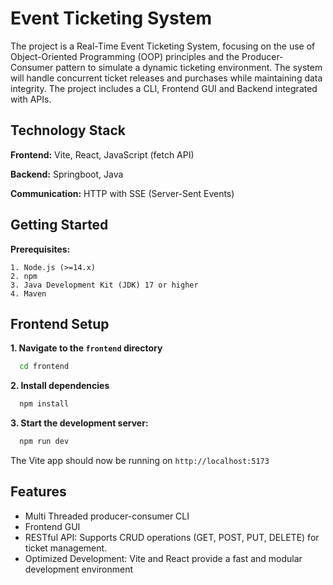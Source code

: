 
# Event Ticketing System

The project is a Real-Time Event Ticketing System, focusing on the use of Object-Oriented Programming (OOP) principles and the Producer-Consumer pattern to simulate a dynamic ticketing environment. The system will handle concurrent ticket releases and purchases while maintaining data integrity. The project includes a CLI, Frontend GUI and Backend integrated with APIs.


## Technology Stack

**Frontend:** Vite, React, JavaScript (fetch API)

**Backend:** Springboot, Java

**Communication:** HTTP with SSE (Server-Sent Events)


## Getting Started

**Prerequisites:**

    1. Node.js (>=14.x)
    2. npm
    3. Java Development Kit (JDK) 17 or higher
    4. Maven


## Frontend Setup

**1. Navigate to the `frontend` directory**

```bash
  cd frontend
```

**2. Install dependencies**

```bash
  npm install
```

**3. Start the development server:**

```bash
  npm run dev
```

The Vite app should now be running on `http://localhost:5173`
## Features

- Multi Threaded producer-consumer CLI
- Frontend GUI
- RESTful API: Supports CRUD operations (GET, POST, PUT, DELETE) for ticket management.
- Optimized Development: Vite and React provide a fast and modular development environment


